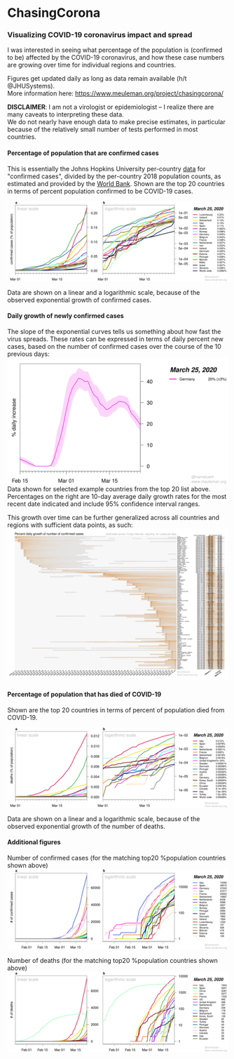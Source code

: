 # ChasingCorona

### Visualizing COVID-19 coronavirus impact and spread

I was interested in seeing what percentage of the population is (confirmed to be) affected by the COVID-19 coronavirus,
and how these case numbers are growing over time for individual regions and countries.

Figures get updated daily as long as data remain available (h/t @JHUSystems).\
More information here: https://www.meuleman.org/project/chasingcorona/

**DISCLAIMER**: I am not a virologist or epidemiologist – I realize there are many caveats to interpreting these data.\
We do not nearly have enough data to make precise estimates, in particular because of the relatively small number of tests performed in most countries.

#### Percentage of population that are confirmed cases

This is essentially the Johns Hopkins University per-country [data](https://github.com/CSSEGISandData/COVID-19) for "confirmed cases", 
divided by the per-country 2018 population counts, as estimated and provided by the [World Bank](https://data.worldbank.org/indicator/SP.POP.TOTL).
Shown are the top 20 countries in terms of percent population confirmed to be COVID-19 cases.

![perc. of population confirmed](https://raw.githubusercontent.com/meuleman/ChasingCorona/master/PNG_figures/percentage_population_confirmed_top20_min100_fromMar01_latest.png "% of per-country population that are confirmed cases")

Data are shown on a linear and a logarithmic scale, because of the observed exponential growth of confirmed cases.

#### Daily growth of newly confirmed cases

The slope of the exponential curves tells us something about how fast the virus spreads.
These rates can be expressed in terms of daily percent new cases, based on the number of confirmed cases over the course of the 10 previous days:
![perc. daily confirmed new cases, examples](https://raw.githubusercontent.com/meuleman/ChasingCorona/master/PNG_figures/percentage_daily_change_10days_cases_confirmed_top20_fromFeb15_latest.png "% daily confirmed new cases")
Data shown for selected example countries from the top 20 list above.
Percentages on the right are 10-day average daily growth rates for the most recent date indicated and include 95% confidence interval ranges.

This growth over time can be further generalized across all countries and regions with sufficient data points, as such:
![perc. daily confirmed new cases, all](https://raw.githubusercontent.com/meuleman/ChasingCorona/master/PNG_figures/percentage_daily_change_10days_cases_confirmed_ALL_fromBeginning_latest.png "% daily confirmed new cases, all")

#### Percentage of population that has died of COVID-19

Shown are the top 20 countries in terms of percent of population died from COVID-19.

![perc. of population deaths](https://raw.githubusercontent.com/meuleman/ChasingCorona/master/PNG_figures/percentage_population_deaths_top20_min25_fromMar01_latest.png "% of per-country population that has died of COVID-19")

Data are shown on a linear and a logarithmic scale, because of the observed exponential growth of the number of deaths.


#### Additional figures

<!--
The following figures are even harder to interpret than the one shown above.
In particular, the percentage of confirmed cases resulting in death is heavily skewed upwards 
because of the lack of tests performed in the general population.\
That said, for the sake of completeness I include them here.

![perc. of population death or recovered](https://raw.githubusercontent.com/meuleman/ChasingCorona/master/PNG_figures/percentage_population_deaths_recovered_top20_min100_latest.png "% of per-country population that has died or recovered from COVID-19")

![perc. of cases death or recovered](https://raw.githubusercontent.com/meuleman/ChasingCorona/master/PNG_figures/percentage_cases_deaths_recovered_top20_min100_latest.png "% of per-country cases that has died or recovered from COVID-19")
-->

<!--
Population-normalized view for King County, Washington State (where I live) and the Netherlands (where my family lives):
![perc. of population confirmed, selection](https://raw.githubusercontent.com/meuleman/ChasingCorona/master/PNG_figures/percentage_population_confirmed_custom_latest.png "% of per-country population that are confirmed cases, selection")
-->

Number of confirmed cases (for the matching top20 %population countries shown above)
![number of confirmed cases per country](https://raw.githubusercontent.com/meuleman/ChasingCorona/master/PNG_figures/absolute_numbers_top20_min100_fromBeginning_latest.png "number of confirmed COVID-19 cases per country")

Number of deaths (for the matching top20 %population countries shown above)
![number of deaths per country](https://raw.githubusercontent.com/meuleman/ChasingCorona/master/PNG_figures/absolute_numbers_deaths_top20_min25_fromBeginning_latest.png "number of deaths due to COVID-19 per country")



